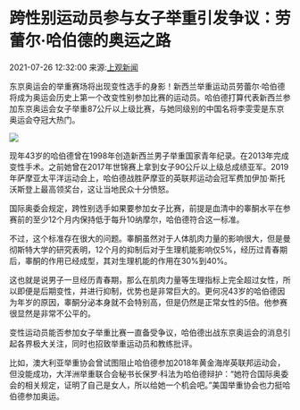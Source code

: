 # 跨性别运动员参与女子举重引发争议：劳蕾尔·哈伯德的奥运之路

2021-07-26 12:32:00 来源:[上观新闻](https://www.jfdaily.com/staticsg/res/html/web/newsDetail.html?id=389658)

东京奥运会的举重赛场将出现变性选手的身影！新西兰举重运动员劳蕾尔·哈伯德将成为奥运会历史上第一个改变性别参加比赛的运动员。哈伯德打算代表新西兰参加东京奥运会女子举重87公斤以上级比赛，与她同级别的中国名将李雯雯是东京奥运会夺冠大热门。

![](https://mz.eastday.com/57330007.png?imageslim)

现年43岁的哈伯德曾在1998年创造新西兰男子举重国家青年纪录。在2013年完成变性手术。之前她曾在2017年世锦赛上拿到女子90公斤以上级总成绩亚军。2019年萨摩亚太平洋运动会上，哈伯德战胜萨摩亚的英联邦运动会冠军费加伊加·斯托沃斯登上最高领奖台，这让当地民众十分愤怒。

国际奥委会规定，跨性别选手如果要参加女子比赛，前提是血清中的睾酮水平在参赛前的至少12个月内保持低于每升10纳摩尔，哈伯德符合这一标准。

不过，这个标准存在很大的问题。睾酮虽然对于人体肌肉力量的影响很大，但是曼彻斯特大学的研究表明，12个月的抑制后对于生理机能影响仅5%，经历过青春期后，睾酮的作用已经成型，其对生理机能的作用在30%到40%。

这也就是说男子一旦经历青春期，那么在肌肉力量等生理指标上完全超过女性，所以即便是后期变性，并进行抑制，优势也是非常巨大的。更何况43岁的哈伯德因为年岁的原因，睾酮分泌本身就不会特别高，但是仍然是正常女性的5倍。他参赛很显然是非常不公平的。

变性运动员能否参加女子举重比赛一直备受争议，哈伯德出战东京奥运会的消息引起各界极大关注，同时也招致举重运动员和教练批评。

比如，澳大利亚举重协会曾试图阻止哈伯德参加2018年黄金海岸英联邦运动会，但没能成功，大洋洲举重联合会秘书长保罗·科法为哈伯德辩护：“她符合国际奥委会的相关规定，证明了自己是女人，所以给她一个机会吧。”美国举重协会也力挺哈伯德参加奥运。
